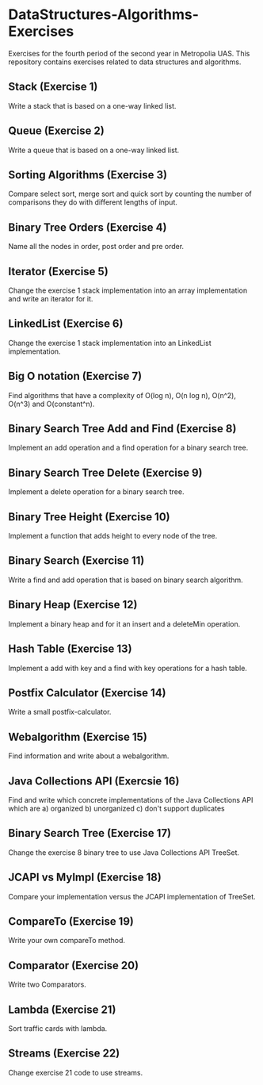 # DataStructures-Algorithms-Exercises
Exercises for the fourth period of the second year in Metropolia UAS. This repository contains exercises related to data structures and algorithms.

## Stack (Exercise 1)
Write a stack that is based on a one-way linked list.

## Queue (Exercise 2)
Write a queue that is based on a one-way linked list.

## Sorting Algorithms (Exercise 3)
Compare select sort, merge sort and quick sort by counting the number of comparisons they do with different lengths of input.

## Binary Tree Orders (Exercise 4)
Name all the nodes in order, post order and pre order.

## Iterator (Exercise 5)
Change the exercise 1 stack implementation into an array implementation and write an iterator for it.

## LinkedList (Exercise 6)
Change the exercise 1 stack implementation into an LinkedList implementation.

## Big O notation (Exercise 7)
Find algorithms that have a complexity of O(log n), O(n log n), O(n^2), O(n^3) and O(constant^n).

## Binary Search Tree Add and Find (Exercise 8)
Implement an add operation and a find operation for a binary search tree.

## Binary Search Tree Delete (Exercise 9)
Implement a delete operation for a binary search tree.

## Binary Tree Height (Exercise 10)
Implement a function that adds height to every node of the tree.

## Binary Search (Exercise 11)
Write a find and add operation that is based on binary search algorithm.

## Binary Heap (Exercise 12)
Implement a binary heap and for it an insert and a deleteMin operation.

## Hash Table (Exercise 13)
Implement a add with key and a find with key operations for a hash table.

## Postfix Calculator (Exercise 14)
Write a small postfix-calculator.

## Webalgorithm (Exercise 15)
Find information and write about a webalgorithm.

## Java Collections API (Exercsie 16)
Find and write which concrete implementations of the Java Collections API which are a) organized b) unorganized c) don't support duplicates

## Binary Search Tree (Exercise 17)
Change the exercise 8 binary tree to use Java Collections API TreeSet.

## JCAPI vs MyImpl (Exercise 18)
Compare your implementation versus the JCAPI implementation of TreeSet.

## CompareTo (Exercise 19)
Write your own compareTo method.

## Comparator (Exercise 20)
Write two Comparators.

## Lambda (Exercise 21)
Sort traffic cards with lambda.

## Streams (Exercise 22)
Change exercise 21 code to use streams.
